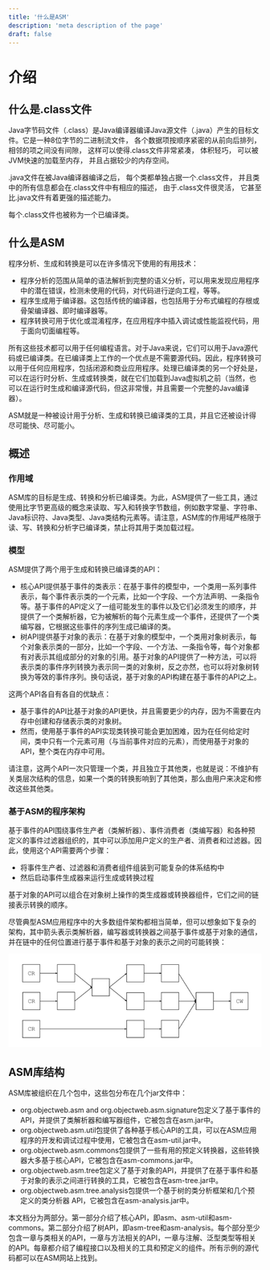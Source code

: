 ```yaml
---
title: '什么是ASM'
description: 'meta description of the page'
draft: false
---
```


# 介绍

## 什么是.class文件

Java字节码文件（.class）是Java编译器编译Java源文件（.java）产生的目标文件。它是一种8位字节的二进制流文件， 各个数据项按顺序紧密的从前向后排列， 相邻的项之间没有间隙， 这样可以使得.class文件非常紧凑， 体积轻巧， 可以被JVM快速的加载至内存， 并且占据较少的内存空间。

.java文件在被Java编译器编译之后， 每个类都单独占据一个.class文件， 并且类中的所有信息都会在.class文件中有相应的描述， 由于.class文件很灵活， 它甚至比.java文件有着更强的描述能力。

每个.class文件也被称为一个已编译类。

## 什么是ASM

程序分析、生成和转换是可以在许多情况下使用的有用技术：

- 程序分析的范围从简单的语法解析到完整的语义分析，可以用来发现应用程序中的潜在错误，检测未使用的代码，对代码进行逆向工程，等等。
- 程序生成用于编译器。这包括传统的编译器，也包括用于分布式编程的存根或骨架编译器、即时编译器等。
- 程序转换可用于优化或混淆程序，在应用程序中插入调试或性能监视代码，用于面向切面编程等。

所有这些技术都可以用于任何编程语言。对于Java来说，它们可以用于Java源代码或已编译类。在已编译类上工作的一个优点是不需要源代码。因此，程序转换可以用于任何应用程序，包括闭源和商业应用程序。处理已编译类的另一个好处是，可以在运行时分析、生成或转换类，就在它们加载到Java虚拟机之前（当然，也可以在运行时生成和编译源代码，但这非常慢，并且需要一个完整的Java编译器）。

ASM就是一种被设计用于分析、生成和转换已编译类的工具，并且它还被设计得尽可能快、尽可能小。

## 概述

### 作用域

ASM库的目标是生成、转换和分析已编译类。为此，ASM提供了一些工具，通过使用比字节更高级的概念来读取、写入和转换字节数组，例如数字常量、字符串、Java标识符、Java类型、Java类结构元素等。请注意，ASM库的作用域严格限于读、写、转换和分析字已编译类，禁止将其用于类加载过程。

### 模型

ASM提供了两个用于生成和转换已编译类的API：

- 核心API提供基于事件的类表示：在基于事件的模型中，一个类用一系列事件表示，每个事件表示类的一个元素，比如一个字段、一个方法声明、一条指令等。基于事件的API定义了一组可能发生的事件以及它们必须发生的顺序，并提供了一个类解析器，它为被解析的每个元素生成一个事件，还提供了一个类编写器，它根据这些事件的序列生成已编译的类。
- 树API提供基于对象的表示：在基于对象的模型中，一个类用对象树表示，每个对象表示类的一部分，比如一个字段、一个方法、一条指令等，每个对象都有对表示其组成部分的对象的引用。基于对象的API提供了一种方法，可以将表示类的事件序列转换为表示同一类的对象树，反之亦然，也可以将对象树转换为等效的事件序列。换句话说，基于对象的API构建在基于事件的API之上。

这两个API各自有各自的优缺点：

- 基于事件的API比基于对象的API更快，并且需要更少的内存，因为不需要在内存中创建和存储表示类的对象树。
- 然而，使用基于事件的API实现类转换可能会更加困难，因为在任何给定时间，类中只有一个元素可用（与当前事件对应的元素），而使用基于对象的API，整个类在内存中可用。

请注意，这两个API一次只管理一个类，并且独立于其他类，也就是说：不维护有关类层次结构的信息，如果一个类的转换影响到了其他类，那么由用户来决定和修改这些其他类。

### 基于ASM的程序架构

基于事件的API围绕事件生产者（类解析器）、事件消费者（类编写器）和各种预定义的事件过滤器组织的，其中可以添加用户定义的生产者、消费者和过滤器。因此，使用这个API需要两个步骤：

- 将事件生产者、过滤器和消费者组件组装到可能复杂的体系结构中
- 然后启动事件生成器来运行生成或转换过程

基于对象的API可以组合在对象树上操作的类生成器或转换器组件，它们之间的链接表示转换的顺序。

尽管典型ASM应用程序中的大多数组件架构都相当简单，但可以想象如下复杂的架构，其中箭头表示类解析器，编写器或转换器之间基于事件或基于对象的通信，并在链中的任何位置进行基于事件和基于对象的表示之间的可能转换：

![alt text](image.png)

## ASM库结构

ASM库被组织在几个包中，这些包分布在几个jar文件中：

- org.objectweb.asm and org.objectweb.asm.signature包定义了基于事件的API，并提供了类解析器和编写器组件，它被包含在asm.jar中。
- org.objectweb.asm.util包提供了各种基于核心API的工具，可以在ASM应用程序的开发和调试过程中使用，它被包含在asm-util.jar中。
- org.objectweb.asm.commons包提供了一些有用的预定义转换器，这些转换器大多基于核心API，它被包含在asm-commons.jar中。
- org.objectweb.asm.tree包定义了基于对象的API，并提供了在基于事件和基于对象的表示之间进行转换的工具，它被包含在asm-tree.jar中。
- org.objectweb.asm.tree.analysis包提供一个基于树的类分析框架和几个预定义的类分析器
API，它被包含在asm-analysis.jar中。

本文档分为两部分。第一部分介绍了核心API，即asm、asm-util和asm-commons。第二部分介绍了树API，即asm-tree和asm-analysis。每个部分至少包含一章与类相关的API，一章与方法相关的API，一章与注解、泛型类型等相关的API。每章都介绍了编程接口以及相关的工具和预定义的组件。所有示例的源代码都可以在ASM网站上找到。

